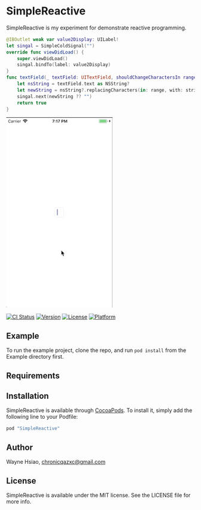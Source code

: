 # SimpleReactive

SimpleReactive is my experiment for demonstrate reactive programming.

```swift
@IBOutlet weak var value2Display: UILabel!
let singal = SimpleColdSignal("")
override func viewDidLoad() {
    super.viewDidLoad()
    singal.bindTo(label: value2Display)
}
func textField(_ textField: UITextField, shouldChangeCharactersIn range: NSRange, replacementString string: String) -> Bool {
    let nsString = textField.text as NSString?
    let newString = nsString?.replacingCharacters(in: range, with: string)
    singal.next(newString ?? "")
    return true
}
```
![demo](demonstration.gif)

[![CI Status](http://img.shields.io/travis/chronicqazxc/simple-reactive.svg?style=flat)](https://travis-ci.org/chronicqazxc/simple-reactive)
[![Version](https://img.shields.io/cocoapods/v/SimpleReactive.svg?style=flat)](http://cocoapods.org/pods/SimpleReactive)
[![License](https://img.shields.io/cocoapods/l/SimpleReactive.svg?style=flat)](http://cocoapods.org/pods/SimpleReactive)
[![Platform](https://img.shields.io/cocoapods/p/SimpleReactive.svg?style=flat)](http://cocoapods.org/pods/SimpleReactive)

## Example

To run the example project, clone the repo, and run `pod install` from the Example directory first.

## Requirements

## Installation

SimpleReactive is available through [CocoaPods](http://cocoapods.org). To install
it, simply add the following line to your Podfile:

```ruby
pod "SimpleReactive"
```

## Author

Wayne Hsiao, chronicqazxc@gmail.com

## License

SimpleReactive is available under the MIT license. See the LICENSE file for more info.

